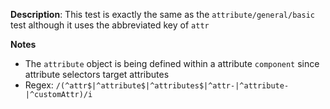 __Description__: This test is exactly the same as the `attribute/general/basic` test although it uses the abbreviated key of `attr`

__Notes__

+ The `attribute` object is being defined within a attribute `component` since attribute selectors target attributes
+ Regex: `/(^attr$|^attribute$|^attributes$|^attr-|^attribute-|^customAttr)/i`